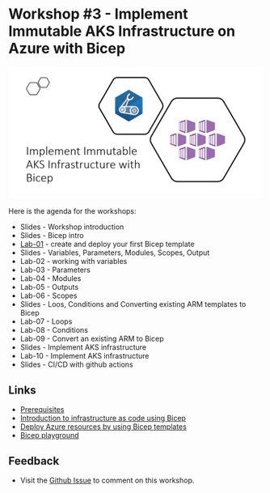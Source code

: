 # Workshop #3 - Implement Immutable AKS Infrastructure on Azure with Bicep

![logo](images/logo.png)

Here is the agenda for the workshops:

 * Slides - Workshop introduction
 * Slides - Bicep intro
 * [Lab-01](labs/lab-01/readme.md) - create and deploy your first Bicep template
 * Slides - Variables, Parameters, Modules, Scopes, Output
 * Lab-02 - working with variables 
 * Lab-03 - Parameters
 * Lab-04 - Modules
 * Lab-05 - Outputs
 * Lab-06 - Scopes
 * Slides - Loos, Conditions and Converting existing ARM templates to Bicep
 * Lab-07 - Loops
 * Lab-08 - Conditions
 * Lab-09 - Convert an existing ARM to Bicep
 * Slides - Implement AKS infrastructure
 * Lab-10 - Implement AKS infrastructure
 * Slides - CI/CD with github actions
 
## Links

* [Prerequisites](prerequisites.md)
* [Introduction to infrastructure as code using Bicep](https://docs.microsoft.com/en-us/learn/modules/introduction-to-infrastructure-as-code-using-bicep/)
* [Deploy Azure resources by using Bicep templates](https://docs.microsoft.com/en-us/learn/modules/deploy-azure-resources-by-using-bicep-templates/)
* [Bicep playground](https://bicepdemo.z22.web.core.windows.net/)

## Feedback

* Visit the [Github Issue](https://github.com/evgenyb/aks-workshops/issues/11) to comment on this workshop. 